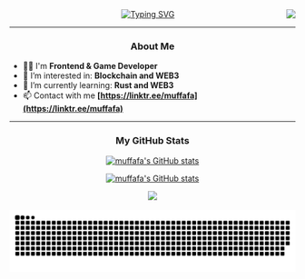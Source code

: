 <img align="right" src="https://visitor-badge.laobi.icu/badge?page_id=muffafa.muffafa">
<div align="center">
 <a href="https://github.com/muffafa">
  <img src="https://readme-typing-svg.demolab.com?font=Fira+Code&size=28&duration=3000&pause=500&center=true&vCenter=true&width=435&lines=HELLO+THERE!+%F0%9F%91%BE+WELCOME+%F0%9F%99%8B%F0%9F%8F%BB;MY+NAME+IS+MUFFAFA+%F0%9F%98%BC;MUHAMMED+MUSTAFA+SAVAR+%F0%9F%A4%93" alt="Typing SVG" />
 </a>
</div>
 
---

### <p align="center">About Me</p>
 
- 💪🏻  I'm **Frontend & Game Developer**
- 👀  I’m interested in: **Blockchain and WEB3**
- 🌱  I’m currently learning: **Rust and WEB3**    
- 📫  Contact with me **[https://linktr.ee/muffafa](https://linktr.ee/muffafa)**

---

### <p align="center">My GitHub Stats</p>

<p align="center">
 <a href="http://www.github.com/muffafa"><img src="https://github-readme-stats.vercel.app/api/top-langs/?username=muffafa&theme=dark&layout=compact"  alt="muffafa's GitHub stats" />
</p>

<p align="center">
 <a href="http://www.github.com/muffafa"><img src="https://github-readme-stats.vercel.app/api?username=muffafa&show_icons=true&hide=&count_private=true&title_color=0891b2&text_color=ffffff&icon_color=0891b2&bg_color=1c1917&hide_border=true&show_icons=true" alt="muffafa's GitHub stats" />
  </p>
  
<p align="center">
<a href="http://www.github.com/muffafa"><img src="https://github-readme-streak-stats.herokuapp.com/?user=muffafa&stroke=ffffff&background=1c1917&ring=0891b2&fire=0891b2&currStreakNum=ffffff&currStreakLabel=0891b2&sideNums=ffffff&sideLabels=ffffff&dates=ffffff&hide_border=true" /></a>
</p>
  
 <p align="center">
 <picture>
  <source media="(prefers-color-scheme: dark)" srcset="https://raw.githubusercontent.com/muffafa/muffafa/output/github-contribution-grid-snake-dark.svg">
  <source media="(prefers-color-scheme: light)" srcset="https://raw.githubusercontent.com/muffafa/muffafa/output/github-contribution-grid-snake.svg">
  <img alt="github contribution grid snake animation" src="https://raw.githubusercontent.com/muffafa/muffafa/output/github-contribution-grid-snake.svg">
</picture>
</p>

<!---
muffafa/muffafa is a ✨ special ✨ repository because its `README.md` (this file) appears on your GitHub profile.
You can click the Preview link to take a look at your changes.
--->
